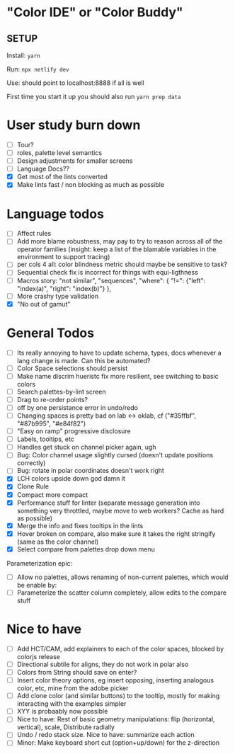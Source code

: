# "Color IDE" or "Color Buddy"

## SETUP

Install: `yarn`

Run: `npx netlify dev`

Use: should point to localhost:8888 if all is well

First time you start it up you should also run `yarn prep data`

# User study burn down

- [ ] Tour?
- [ ] roles, palette level semantics
- [ ] Design adjustments for smaller screens
- [ ] Language Docs??
- [x] Get most of the lints converted
- [x] Make lints fast / non blocking as much as possible

# Language todos

- [ ] Affect rules
- [ ] Add more blame robustness, may pay to try to reason across all of the operator families (insight: keep a list of the blamable variables in the environment to support tracing)
- [ ] per cols 4 all: color blindness metric should maybe be sensitive to task?
- [ ] Sequential check fix is incorrect for things with equi-ligthness
- [ ] Macros story: "not similar", "sequences", "where": { "!=": {"left": "index(a)", "right": "index(b)"} },
- [ ] More crashy type validation
- [x] "No out of gamut"

# General Todos

- [ ] Its really annoying to have to update schema, types, docs whenever a lang change is made. Can this be automated?
- [ ] Color Space selections should persist
- [ ] Make name discrim hueristc fix more resilient, see switching to basic colors
- [ ] Search palettes-by-lint screen
- [ ] Drag to re-order points?
- [ ] off by one persistance error in undo/redo
- [ ] Changing spaces is pretty bad on lab <-> oklab, cf ("#35ffbf", "#87b995", "#e84f82")
- [ ] "Easy on ramp" progressive disclosure
- [ ] Labels, tooltips, etc
- [ ] Handles get stuck on channel picker again, ugh
- [ ] Bug: Color channel usage slightly cursed (doesn't update positions correctly)
- [ ] Bug: rotate in polar coordinates doesn't work right
- [x] LCH colors upside down god damn it
- [x] Clone Rule
- [x] Compact more compact
- [x] Performance stuff for linter (separate message generation into something very throttled, maybe move to web workers? Cache as hard as possible)
- [x] Merge the info and fixes tooltips in the lints
- [x] Hover broken on compare, also make sure it takes the right stringify (same as the color channel)
- [x] Select compare from palettes drop down menu

Parameterization epic:

- [ ] Allow no palettes, allows renaming of non-current palettes, which would be enable by:
- [ ] Parameterize the scatter column completely, allow edits to the compare stuff

# Nice to have

- [ ] Add HCT/CAM, add explainers to each of the color spaces, blocked by colorjs release
- [ ] Directional subtile for aligns, they do not work in polar also
- [ ] Colors from String should save on enter?
- [ ] Insert color theory options, eg insert opposing, inserting analogous color, etc, mine from the adobe picker
- [ ] Add clone color (and similar buttons) to the tooltip, mostly for making interacting with the examples simpler
- [ ] XYY is probaably now possible
- [ ] Nice to have: Rest of basic geometry manipulations: flip (horizontal, vertical), scale, Distribute radially
- [ ] Undo / redo stack size. Nice to have: summarize each action
- [ ] Minor: Make keyboard short cut (option+up/down) for the z-direction

